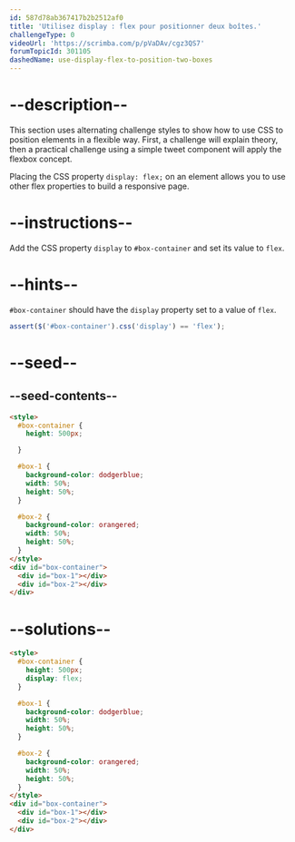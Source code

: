 ```yaml
---
id: 587d78ab367417b2b2512af0
title: 'Utilisez display : flex pour positionner deux boîtes.'
challengeType: 0
videoUrl: 'https://scrimba.com/p/pVaDAv/cgz3QS7'
forumTopicId: 301105
dashedName: use-display-flex-to-position-two-boxes
---
```


# --description--

This section uses alternating challenge styles to show how to use CSS to position elements in a flexible way. First, a challenge will explain theory, then a practical challenge using a simple tweet component will apply the flexbox concept.

Placing the CSS property `display: flex;` on an element allows you to use other flex properties to build a responsive page.

# --instructions--

Add the CSS property `display` to `#box-container` and set its value to `flex`.

# --hints--

`#box-container` should have the `display` property set to a value of `flex`.

```js
assert($('#box-container').css('display') == 'flex');
```

# --seed--

## --seed-contents--

```html
<style>
  #box-container {
    height: 500px;

  }

  #box-1 {
    background-color: dodgerblue;
    width: 50%;
    height: 50%;
  }

  #box-2 {
    background-color: orangered;
    width: 50%;
    height: 50%;
  }
</style>
<div id="box-container">
  <div id="box-1"></div>
  <div id="box-2"></div>
</div>
```

# --solutions--

```html
<style>
  #box-container {
    height: 500px;
    display: flex;
  }

  #box-1 {
    background-color: dodgerblue;
    width: 50%;
    height: 50%;
  }

  #box-2 {
    background-color: orangered;
    width: 50%;
    height: 50%;
  }
</style>
<div id="box-container">
  <div id="box-1"></div>
  <div id="box-2"></div>
</div>
```
